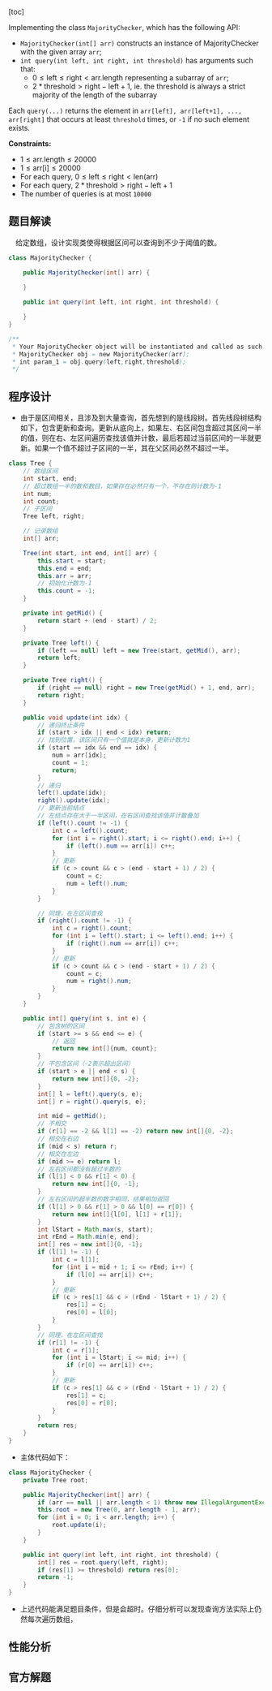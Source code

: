 [toc]

Implementing the class `MajorityChecker`, which has the following API:

- `MajorityChecker(int[] arr)` constructs an instance of MajorityChecker with the given array `arr`;
- `int query(int left, int right, int threshold)` has arguments such that:
  - $0 \le \text{left} \le \text{right} < \text{arr.length}$ representing a subarray of `arr`;
  - $2 * \text{threshold} > \text{right} - \text{left} + 1$, ie. the threshold is always a strict majority of the length of the subarray

Each `query(...)` returns the element in `arr[left], arr[left+1], ..., arr[right]` that occurs at least `threshold` times, or `-1` if no such element exists.



**Constraints:**

- $1 \le \text{arr.length} \le 20000$
- $1 \le \text{arr[i]} \le 20000$
- For each query, $0 \le \text{left} \le \text{right} < \text{len(arr)}$
- For each query, $2 * \text{threshold} > \text{right} - \text{left} + 1$
- The number of queries is at most `10000`



## 题目解读

&emsp;给定数组，设计实现类使得根据区间可以查询到不少于阈值的数。

```java
class MajorityChecker {

    public MajorityChecker(int[] arr) {

    }
    
    public int query(int left, int right, int threshold) {

    }
}

/**
 * Your MajorityChecker object will be instantiated and called as such:
 * MajorityChecker obj = new MajorityChecker(arr);
 * int param_1 = obj.query(left,right,threshold);
 */
```

## 程序设计

* 由于是区间相关，且涉及到大量查询，首先想到的是线段树。首先线段树结构如下，包含更新和查询。更新从底向上，如果左、右区间包含超过其区间一半的值，则在右、左区间遍历查找该值并计数，最后若超过当前区间的一半就更新。如果一个值不超过子区间的一半，其在父区间必然不超过一半。

```java
class Tree {
    // 数组区间
    int start, end;
    // 超过数组一半的数和数目，如果存在必然只有一个，不存在则计数为-1
    int num;
    int count;
    // 子区间
    Tree left, right;

    // 记录数组
    int[] arr;

    Tree(int start, int end, int[] arr) {
        this.start = start;
        this.end = end;
        this.arr = arr;
        // 初始化计数为-1
        this.count = -1;
    }

    private int getMid() {
        return start + (end - start) / 2;
    }

    private Tree left() {
        if (left == null) left = new Tree(start, getMid(), arr);
        return left;
    }

    private Tree right() {
        if (right == null) right = new Tree(getMid() + 1, end, arr);
        return right;
    }

    public void update(int idx) {
        // 递归终止条件
        if (start > idx || end < idx) return;
        // 找到位置，该区间只有一个值就是本身，更新计数为1
        if (start == idx && end == idx) {
            num = arr[idx];
            count = 1;
            return;
        }
        // 递归
        left().update(idx);
        right().update(idx);
        // 更新当前结点
        // 左结点存在大于一半区间，在右区间查找该值并计数叠加
        if (left().count != -1) {
            int c = left().count;
            for (int i = right().start; i <= right().end; i++) {
                if (left().num == arr[i]) c++;
            }
            // 更新
            if (c > count && c > (end - start + 1) / 2) {
                count = c;
                num = left().num;
            }
        }

        // 同理，在左区间查找
        if (right().count != -1) {
            int c = right().count;
            for (int i = left().start; i <= left().end; i++) {
                if (right().num == arr[i]) c++;
            }
            // 更新
            if (c > count && c > (end - start + 1) / 2) {
                count = c;
                num = right().num;
            }
        }
    }

    public int[] query(int s, int e) {
        // 包含树的区间
        if (start >= s && end <= e) {
            // 返回
            return new int[]{num, count};
        }
        // 不包含区间（-2表示超出区间）
        if (start > e || end < s) {
            return new int[]{0, -2};
        }
        int[] l = left().query(s, e);
        int[] r = right().query(s, e);

        int mid = getMid();
        // 不相交
        if (r[1] == -2 && l[1] == -2) return new int[]{0, -2};
        // 相交在右边
        if (mid < s) return r;
        // 相交在左边
        if (mid >= e) return l;
        // 左右区间都没有超过半数的
        if (l[1] < 0 && r[1] < 0) {
            return new int[]{0, -1};
        }
        // 左右区间的超半数的数字相同，结果相加返回
        if (l[1] > 0 && r[1] > 0 && l[0] == r[0]) {
            return new int[]{l[0], l[1] + r[1]};
        }
        int lStart = Math.max(s, start);
        int rEnd = Math.min(e, end);
        int[] res = new int[]{0, -1};
        if (l[1] != -1) {
            int c = l[1];
            for (int i = mid + 1; i <= rEnd; i++) {
                if (l[0] == arr[i]) c++;
            }
            // 更新
            if (c > res[1] && c > (rEnd - lStart + 1) / 2) {
                res[1] = c;
                res[0] = l[0];
            }
        }
        // 同理，在左区间查找
        if (r[1] != -1) {
            int c = r[1];
            for (int i = lStart; i <= mid; i++) {
                if (r[0] == arr[i]) c++;
            }
            // 更新
            if (c > res[1] && c > (rEnd - lStart + 1) / 2) {
                res[1] = c;
                res[0] = r[0];
            }
        }
        return res;
    }
}
```

* 主体代码如下：

```java
class MajorityChecker {
    private Tree root;

    public MajorityChecker(int[] arr) {
        if (arr == null || arr.length < 1) throw new IllegalArgumentException("invalid param");
        this.root = new Tree(0, arr.length - 1, arr);
        for (int i = 0; i < arr.length; i++) {
            root.update(i);
        }
    }

    public int query(int left, int right, int threshold) {
        int[] res = root.query(left, right);
        if (res[1] >= threshold) return res[0];
        return -1;
    }
}
```

* 上述代码能满足题目条件，但是会超时。仔细分析可以发现查询方法实际上仍然每次遍历数组，

## 性能分析



## 官方解题

